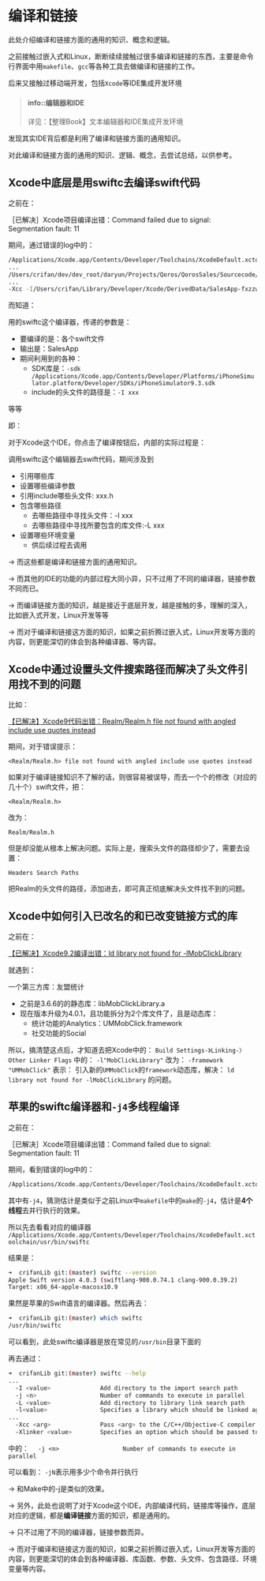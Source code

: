 # 编译和链接

此处介绍编译和链接方面的通用的知识、概念和逻辑。

之前接触过嵌入式和Linux，断断续续接触过很多编译和链接的东西，主要是命令行界面中用`makefile`、`gcc`等各种工具去做编译和链接的工作。

后来又接触过移动端开发，包括`Xcode`等IDE集成开发环境

> #### info::编辑器和IDE
> 
> 详见：【整理Book】文本编辑器和IDE集成开发环境

发现其实IDE背后都是利用了编译和链接方面的通用知识。

对此编译和链接方面的通用的知识、逻辑、概念，去尝试总结，以供参考。

## Xcode中底层是用swiftc去编译swift代码

之前在：

［已解决］Xcode项目编译出错：Command failed due to signal: Segmentation fault: 11

期间，通过错误的log中的：

```bash
/Applications/Xcode.app/Contents/Developer/Toolchains/XcodeDefault.xctoolchain/usr/bin/swiftc -incremental -module-name SalesApp -Onone -sdk /Applications/Xcode.app/Contents/Developer/Platforms/iPhoneSimulator.platform/Developer/SDKs/iPhoneSimulator9.3.sdk -target i386-apple-ios9.0 -g -module-cache-path /Users/crifan/Library/Developer/Xcode/DerivedData/ModuleCache -Xfrontend -serialize-debugging-options -enable-testing -I /Users/crifan/Library/Developer/Xcode/DerivedData/SalesApp-fxzzwvtqreanqsgzqmztnatyyjjd/Build/Products/Debug-iphonesimulator -F /Users/crifan/Library/Developer/Xcode/DerivedData/SalesApp-fxzzwvtqreanqsgzqmztnatyyjjd/Build/Products/Debug-iphonesimulator -F /Users/crifan/dev/dev_root/daryun/Projects/Qoros/QorosSales/Sourcecode/SalesAppiOS/Carthage/Build/iOS -c -j4 /Users/crifan/dev/dev_root/daryun/Projects/Qoros/QorosSales/Sourcecode/SalesAppiOS/SalesApp/CrifanLibHttp.swift
...
/Users/crifan/dev/dev_root/daryun/Projects/Qoros/QorosSales/Sourcecode/SalesAppiOS/SalesApp/CrifanLibDemo.swift /Users/crifan/dev/dev_root/daryun/Projects/Qoros/QorosSales/Sourcecode/SalesAppiOS/SalesApp/AddTaskViewController.swift -output-file-map /Users/crifan/Library/Developer/Xcode/DerivedData/SalesApp-fxzzwvtqreanqsgzqmztnatyyjjd/Build/Intermediates/SalesApp.build/Debug-iphonesimulator/SalesApp.build/Objects-normal/i386/SalesApp-OutputFileMap.json -parseable-output -serialize-diagnostics -emit-dependencies -emit-module -emit-module-path /Users/crifan/Library/Developer/Xcode/DerivedData/SalesApp-fxzzwvtqreanqsgzqmztnatyyjjd/Build/Intermediates/SalesApp.build/Debug-iphonesimulator/SalesApp.build/Objects-normal/i386/SalesApp.swiftmodule -Xcc -I/Users/crifan/Library/Developer/Xcode/DerivedData/SalesApp-fxzzwvtqreanqsgzqmztnatyyjjd/Build/Intermediates/SalesApp.build/Debug-iphonesimulator/SalesApp.build/swift-overrides.hmap -Xcc -iquote -Xcc /Users/crifan/Library/Developer/Xcode/DerivedData/SalesApp-fxzzwvtqreanqsgzqmztnatyyjjd/Build/Intermediates/SalesApp.build/Debug-iphonesimulator/SalesApp.build/SalesApp-generated-files.hmap -Xcc -I/Users/crifan/Library/Developer/Xcode/DerivedData/SalesApp-fxzzwvtqreanqsgzqmztnatyyjjd/Build/Intermediates/SalesApp.build/Debug-iphonesimulator/SalesApp.build/SalesApp-own-target-headers.hmap 
...
-Xcc -I/Users/crifan/Library/Developer/Xcode/DerivedData/SalesApp-fxzzwvtqreanqsgzqmztnatyyjjd/Build/Products/Debug-iphonesimulator/include -Xcc -I/Users/crifan/Library/Developer/Xcode/DerivedData/SalesApp-fxzzwvtqreanqsgzqmztnatyyjjd/Build/Intermediates/SalesApp.build/Debug-iphonesimulator/SalesApp.build/DerivedSources/i386 -Xcc -I/Users/crifan/Library/Developer/Xcode/DerivedData/SalesApp-fxzzwvtqreanqsgzqmztnatyyjjd/Build/Intermediates/SalesApp.build/Debug-iphonesimulator/SalesApp.build/DerivedSources -Xcc -DDEBUG=1 -emit-objc-header -emit-objc-header-path /Users/crifan/Library/Developer/Xcode/DerivedData/SalesApp-fxzzwvtqreanqsgzqmztnatyyjjd/Build/Intermediates/SalesApp.build/Debug-iphonesimulator/SalesApp.build/Objects-normal/i386/SalesApp-Swift.h -import-objc-header /Users/crifan/dev/dev_root/daryun/Projects/Qoros/QorosSales/Sourcecode/SalesAppiOS/SalesApp/SalesApp-Bridging-Header.h -Xcc -working-directory/Users/crifan/dev/dev_root/daryun/Projects/Qoros/QorosSales/Sourcecode/SalesAppiOS
```

而知道：

用的swiftc这个编译器，传递的参数是：

* 要编译的是：各个swift文件
* 输出是：SalesApp
* 期间利用到的各种：
  * SDK库是：`-sdk /Applications/Xcode.app/Contents/Developer/Platforms/iPhoneSimulator.platform/Developer/SDKs/iPhoneSimulator9.3.sdk`
  * include的头文件的路径是：`-I xxx`

等等

即：

对于Xcode这个IDE，你点击了编译按钮后，内部的实际过程是：

调用swiftc这个编辑器去swift代码，期间涉及到

* 引用哪些库
* 设置哪些编译参数
* 引用include哪些头文件: xxx.h
* 包含哪些路径
  * 去哪些路径中寻找头文件：-I xxx
  * 去哪些路径中寻找所要包含的库文件:-L xxx
* 设置哪些环境变量
  * 供后续过程去调用

-> 而这些都是编译和链接方面的通用知识。

-> 而其他的IDE的功能的内部过程大同小异，只不过用了不同的编译器，链接参数不同而已。

-> 而编译链接方面的知识，越是接近于底层开发，越是接触的多，理解的深入，比如嵌入式开发，Linux开发等等

-> 而对于编译和链接这方面的知识，如果之前折腾过嵌入式，Linux开发等方面的内容，则更能深切的体会到各种编译器、等内容。

## Xcode中通过设置头文件搜索路径而解决了头文件引用找不到的问题

比如：

[【已解决】Xcode9代码出错：Realm/Realm.h file not found with angled include use quotes instead](http://www.crifan.com/xcode_9_ream_h_file_not_found_with_angled_include_use_quotes_instead)

期间，对于错误提示：

`<Realm/Realm.h> file not found with angled include use quotes instead`

如果对于编译链接知识不了解的话，则很容易被误导，而去一个个的修改（对应的几十个）swift文件，把：

`<Realm/Realm.h>`

改为：

`Realm/Realm.h`

但是却没能从根本上解决问题。实际上是，搜索头文件的路径却少了，需要去设置：

`Headers Search Paths`

把Realm的头文件的路径，添加进去，即可真正彻底解决头文件找不到的问题。

## Xcode中如何引入已改名的和已改变链接方式的库
之前在：

[【已解决】Xcode9.2编译出错：ld library not found for -lMobClickLibrary](http://www.crifan.com/xcode_9_link_fail_ld_library_not_found_for_i_mobclicklibrary)

就遇到：

一个第三方库：友盟统计

* 之前是3.6.6的的静态库：libMobClickLibrary.a
* 现在版本升级为4.0.1，且功能拆分为2个库文件了，且是动态库：
  * 统计功能的Analytics：UMMobClick.framework
  * 社交功能的Social

所以，搞清楚这点后，才知道去把Xcode中的：
`Build Settings-》Linking-〉Other Linker Flags`
中的：
`-l"MobClickLibrary"`
改为：
`-framework "UMMobClick"`
表示：
引入新的`UMMobClick`的`framework`动态库，解决：
`ld library not found for -lMobClickLibrary`
的问题。

## 苹果的swiftc编译器和`-j4`多线程编译

之前在：

［已解决］Xcode项目编译出错：Command failed due to signal: Segmentation fault: 11

期间，看到错误的log中的：

```bash
/Applications/Xcode.app/Contents/Developer/Toolchains/XcodeDefault.xctoolchain/usr/bin/swiftc -incremental -module-name SalesApp -Onone -sdk /Applications/Xcode.app/Contents/Developer/Platforms/iPhoneSimulator.platform/Developer/SDKs/iPhoneSimulator9.3.sdk -target i386-apple-ios9.0 -g -module-cache-path /Users/crifan/Library/Developer/Xcode/DerivedData/ModuleCache -Xfrontend -serialize-debugging-options -enable-testing -I /Users/crifan/Library/Developer/Xcode/DerivedData/SalesApp-fxzzwvtqreanqsgzqmztnatyyjjd/Build/Products/Debug-iphonesimulator -F /Users/crifan/Library/Developer/Xcode/DerivedData/SalesApp-fxzzwvtqreanqsgzqmztnatyyjjd/Build/Products/Debug-iphonesimulator -F /Users/crifan/dev/dev_root/daryun/Projects/Qoros/QorosSales/Sourcecode/SalesAppiOS/Carthage/Build/iOS -c -j4 /Users/crifan/dev/dev_root/daryun/Projects/Qoros/QorosSales/Sourcecode/SalesAppiOS/SalesApp/CrifanLibHttp.swift
```

其中有`-j4`，猜测估计是类似于之前Linux中`makefile`中的`make`的`-j4`，估计是**4个线程**去并行执行的效果。

所以先去看看对应的编译器
`/Applications/Xcode.app/Contents/Developer/Toolchains/XcodeDefault.xctoolchain/usr/bin/swiftc`

结果是：

```bash
➜  crifanLib git:(master) swiftc --version
Apple Swift version 4.0.3 (swiftlang-900.0.74.1 clang-900.0.39.2)
Target: x86_64-apple-macosx10.9
```

果然是苹果的Swift语言的编译器。然后再去：

```bash
➜  crifanLib git:(master) which swiftc
/usr/bin/swiftc
```

可以看到，此处swiftc编译器是放在常见的`/usr/bin`目录下面的

再去通过：

```bash
➜  crifanLib git:(master) swiftc --help
...
  -I <value>              Add directory to the import search path
  -j <n>                  Number of commands to execute in parallel
  -L <value>              Add directory to library link search path
  -l<value>               Specifies a library which should be linked against
...
  -Xcc <arg>              Pass <arg> to the C/C++/Objective-C compiler
  -Xlinker <value>        Specifies an option which should be passed to the linker
```

中的：
`  -j <n>                  Number of commands to execute in parallel`

可以看到：
`-jN`表示用多少个命令并行执行

-> 和Make中的-j是类似的效果。

-> 另外，此处也说明了对于Xcode这个IDE，内部编译代码，链接库等操作，底层对应的逻辑，都是**编译链接**方面的知识，都是通用的。

-> 只不过用了不同的编译器，链接参数而异。

-> 而对于编译和链接这方面的知识，如果之前折腾过嵌入式，Linux开发等方面的内容，则更能深切的体会到各种编译器、库函数、参数、头文件、包含路径、环境变量等内容。



